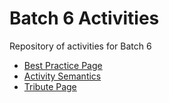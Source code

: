 # Batch 6 Activities
Repository of activities for Batch 6

- [Best Practice Page](./Assignment%231/Homework.html)
- [Activity Semantics](./Activity-Semantics/index.html)
- [Tribute Page](./Tribute-Page-Project/index.html)
